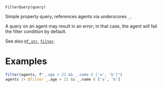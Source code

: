 ```
FilterQuery(query)
```

Simple property query; references agents via underscores `_`.

A query on an agent may result in an error; in that case, the agent will fail the filter condition by default.

See also [`@f_str`](@ref), [`filter`](@ref).

# Examples

```julia
filter(agents, f"_.age > 21 && _.name ∈ ['a', 'b']")
agents |> @filter _.age > 21 && _.name ∈ ['a', 'b']
```

